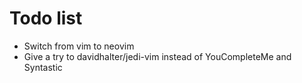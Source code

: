 # Todo list

* Switch from vim to neovim
* Give a try to davidhalter/jedi-vim instead of YouCompleteMe and Syntastic
